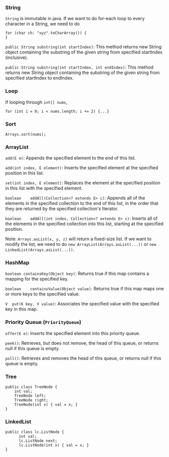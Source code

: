 ### String
`String` is immutable in java. If we want to do for-each loop to every character in a String, we need to do
```
for (char ch: "xyz".toCharArray()) {
}
```
`public String substring(int startIndex)`: This method returns new String object containing the substring of the given string from specified startIndex (inclusive).

`public String substring(int startIndex, int endIndex)`: This method returns new String object containing the substring of the given string from specified startIndex to endIndex.


### Loop
If looping through `int[] nums`,

  `for (int i = 0; i < nums.length; i += 2) {...}`

### Sort
`Arrays.sort(nums);`

### ArrayList
`add(E e)`: Appends the specified element to the end of this list.

`add(int index, E element)`: Inserts the specified element at the specified position in this list.

`set(int index, E element)`:
Replaces the element at the specified position in this list with the specified element.

`boolean	addAll(Collection<? extends E> c)`:
Appends all of the elements in the specified collection to the end of this list, in the order that they are returned by the specified collection's Iterator.

`boolean	addAll(int index, Collection<? extends E> c)`:
Inserts all of the elements in the specified collection into this list, starting at the specified position.

Note: `Arrays.asList(x, y, z)` will return a fixed-size list. If we want to modify the list, we need to do `new ArrayList(Arrays.asList(...))` or `new LinkedList(Arrays.asList(...))`.

### HashMap
`boolean containsKey(Object key)`:
Returns true if this map contains a mapping for the specified key.

`boolean	containsValue(Object value)`:
Returns true if this map maps one or more keys to the specified value.

`V	put(K key, V value)`:
Associates the specified value with the specified key in this map.

### Priority Queue (`PriorityQueue`)
`offer(E e)`: Inserts the specified element into this priority queue.

`peek()`:
Retrieves, but does not remove, the head of this queue, or returns null if this queue is empty.

`poll()`:
Retrieves and removes the head of this queue, or returns null if this queue is empty.

### Tree
```
public class TreeNode {
    int val;
    TreeNode left;
    TreeNode right;
    TreeNode(int x) { val = x; }
}
```

### LinkedList
```
public class lc.ListNode {
      int val;
      lc.ListNode next;
      lc.ListNode(int x) { val = x; }
}
```
